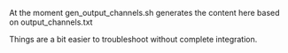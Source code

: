 At the moment gen_output_channels.sh generates the content here based on output_channels.txt

Things are a bit easier to troubleshoot without complete integration.